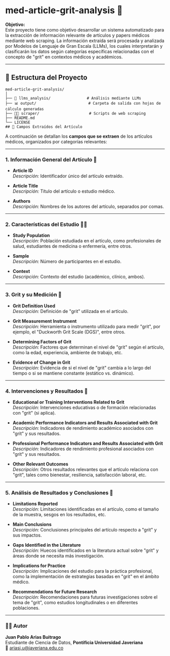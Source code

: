 # med-article-grit-analysis 🚀

**Objetivo:**  
Este proyecto tiene como objetivo desarrollar un sistema automatizado para la extracción de información relevante de artículos y papers médicos mediante web scraping. La información extraída será procesada y analizada por Modelos de Lenguaje de Gran Escala (LLMs), los cuales interpretarán y clasificarán los datos según categorías específicas relacionadas con el concepto de "grit" en contextos médicos y académicos.

---

## 📁 Estructura del Proyecto

```plaintext
med-article-grit-analysis/
│
├── 🧠 llms_analysis/                # Análisis mediante LLMs
├── 📊 output/                       # Carpeta de salida con hojas de cálculo generadas
├── 🧑‍💻 scraper/                      # Scripts de web scraping
├── README.md
└── LICENSE
## 📝 Campos Extraídos del Artículo
```

A continuación se detallan los **campos que se extraen** de los artículos médicos, organizados por categorías relevantes:

---

### 1. Información General del Artículo 📄

- **Article ID**  
  _Descripción:_ Identificador único del artículo extraído.

- **Article Title**  
  _Descripción:_ Título del artículo o estudio médico.

- **Authors**  
  _Descripción:_ Nombres de los autores del artículo, separados por comas.

---

### 2. Características del Estudio 🧑‍🔬

- **Study Population**  
  _Descripción:_ Población estudiada en el artículo, como profesionales de salud, estudiantes de medicina o enfermería, entre otros.

- **Sample**  
  _Descripción:_ Número de participantes en el estudio.

- **Context**  
  _Descripción:_ Contexto del estudio (académico, clínico, ambos).

---

### 3. Grit y su Medición 💪

- **Grit Definition Used**  
  _Descripción:_ Definición de "grit" utilizada en el artículo.

- **Grit Measurement Instrument**  
  _Descripción:_ Herramienta o instrumento utilizado para medir "grit", por ejemplo, el "Duckworth Grit Scale (DGS)", entre otros.

- **Determining Factors of Grit**  
  _Descripción:_ Factores que determinan el nivel de "grit" según el artículo, como la edad, experiencia, ambiente de trabajo, etc.

- **Evidence of Change in Grit**  
  _Descripción:_ Evidencia de si el nivel de "grit" cambia a lo largo del tiempo o si se mantiene constante (estático vs. dinámico).

---

### 4. Intervenciones y Resultados 🎯

- **Educational or Training Interventions Related to Grit**  
  _Descripción:_ Intervenciones educativas o de formación relacionadas con "grit" (si aplica).

- **Academic Performance Indicators and Results Associated with Grit**  
  _Descripción:_ Indicadores de rendimiento académico asociados con "grit" y sus resultados.

- **Professional Performance Indicators and Results Associated with Grit**  
  _Descripción:_ Indicadores de rendimiento profesional asociados con "grit" y sus resultados.

- **Other Relevant Outcomes**  
  _Descripción:_ Otros resultados relevantes que el artículo relaciona con "grit", tales como bienestar, resiliencia, satisfacción laboral, etc.

---

### 5. Análisis de Resultados y Conclusiones 🧐

- **Limitations Reported**  
  _Descripción:_ Limitaciones identificadas en el artículo, como el tamaño de la muestra, sesgos en los resultados, etc.

- **Main Conclusions**  
  _Descripción:_ Conclusiones principales del artículo respecto a "grit" y sus impactos.

- **Gaps Identified in the Literature**  
  _Descripción:_ Huecos identificados en la literatura actual sobre "grit" y áreas donde se necesita más investigación.

- **Implications for Practice**  
  _Descripción:_ Implicaciones del estudio para la práctica profesional, como la implementación de estrategias basadas en "grit" en el ámbito médico.

- **Recommendations for Future Research**  
  _Descripción:_ Recomendaciones para futuras investigaciones sobre el tema de "grit", como estudios longitudinales o en diferentes poblaciones.

---

### 👨‍💻 Autor

**Juan Pablo Arias Buitrago**  
Estudiante de Ciencia de Datos, **Pontificia Universidad Javeriana**  
📧 [ariasj.u@javeriana.edu.co](mailto:ariasj.u@javeriana.edu.co)
